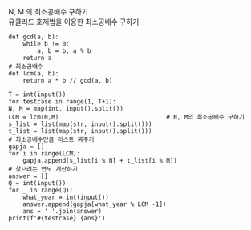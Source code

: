 N, M 의 최소공배수 구하기<br>
유클리드 호제법을 이용한 최소공배수 구하기<br>

    def gcd(a, b):
        while b != 0:
            a, b = b, a % b
        return a
    # 최소공배수
    def lcm(a, b):
        return a * b // gcd(a, b)

    T = int(input())
    for testcase in range(1, T+1):
    N, M = map(int, input().split())
    LCM = lcm(N,M)                              # N, M의 최소공배수 구하기
    s_list = list(map(str, input().split()))
    t_list = list(map(str, input().split()))
    # 최소공배수만큼 리스트 짜주기
    gapja = []
    for i in range(LCM):
        gapja.append(s_list[i % N] + t_list[i % M])
    # 찾으려는 연도 계산하기
    answer = []
    Q = int(input())
    for _ in range(Q):
        what_year = int(input())
        answer.append(gapja[what_year % LCM -1])
        ans = ' '.join(answer)
    print(f'#{testcase} {ans}')